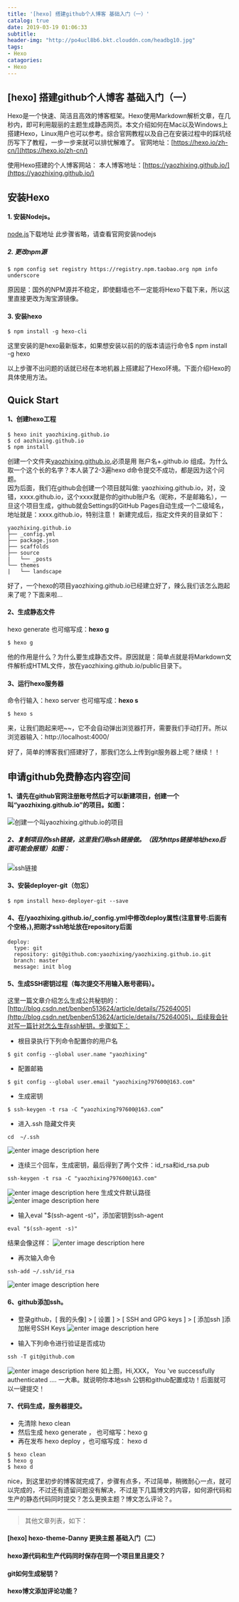```yaml
---
title: '[hexo] 搭建github个人博客 基础入门（一）'
catalog: true
date: 2019-03-19 01:06:33
subtitle:
header-img: "http://po4ucl8b6.bkt.clouddn.com/headbg10.jpg"
tags:
- Hexo
catagories:
- Hexo
---
```

## [hexo] 搭建github个人博客 基础入门（一）
Hexo是一个快速、简洁且高效的博客框架。Hexo使用Markdown解析文章，在几秒内，即可利用靓丽的主题生成静态网页。本文介绍如何在Mac以及Windows上搭建Hexo，Linux用户也可以参考。综合官网教程以及自己在安装过程中的踩坑经历写下了教程，一步一步来就可以排忧解难了。
官网地址：[https://hexo.io/zh-cn/](https://hexo.io/zh-cn/)

使用Hexo搭建的个人博客网站：
本人博客地址：[https://yaozhixing.github.io/](https://yaozhixing.github.io/)
<!--more-->
## 安装Hexo
#### 1. 安装Nodejs。
[node.js](https://link.jianshu.com?t=https://nodejs.org/en/)下载地址 此步骤省略，请查看官网安装nodejs
##### 2. 更改npm源

```
$ npm config set registry https://registry.npm.taobao.org npm info underscore
```
原因是：国外的NPM源并不稳定，即使翻墙也不一定能将Hexo下载下来，所以这里直接更改为淘宝源镜像。
#### 3. 安装hexo
```
$ npm install -g hexo-cli
```
这里安装的是hexo最新版本，如果想安装以前的的版本请运行命令$ npm install -g hexo<br>

以上步骤不出问题的话就已经在本地机器上搭建起了Hexo环境。下面介绍Hexo的具体使用方法。

## Quick Start
#### 1、创建hexo工程

```
$ hexo init yaozhixing.github.io
$ cd aozhixing.github.io
$ npm install
```
创建一个文件夹[yaozhixing.github.io](https://yaozhixing.github.io/),必须是用 账户名+.github.io 组成。为什么取一个这个长的名字？本人装了2-3遍hexo d命令提交不成功，都是因为这个问题。<br>
因为后面，我们在github会创建一个项目就叫做: yaozhixing.github.io，对，没错，xxxx.github.io，这个xxxx就是你的github账户名（昵称，不是邮箱名），一旦这个项目生成，github就会Settings的GitHub Pages自动生成一个二级域名，地址就是：xxxx.github.io，特别注意！
新建完成后，指定文件夹的目录如下：

```
yaozhixing.github.io
├── _config.yml
├── package.json
├── scaffolds
├── source
|   └── _posts
└── themes
|   └── landscape
```
好了，一个hexo的项目yaozhixing.github.io已经建立好了，辣么我们该怎么跑起来了呢？下面来啦…

#### 2、生成静态文件
hexo generate  也可缩写成：**hexo g**

```
$ hexo g
```
他的作用是什么？为什么要生成静态文件。原因就是：简单点就是将Markdown文件解析成HTML文件，放在yaozhixing.github.io/public目录下。

#### 3、运行hexo服务器
命令行输入：hexo server   也可缩写成：**hexo s**

```
$ hexo s
```
来，让我们跑起来吧~~，它不会自动弹出浏览器打开，需要我们手动打开。所以浏览器输入：http://localhost:4000/ <br>

好了，简单的博客我们搭建好了，那我们怎么上传到git服务器上呢？继续！！

## 申请github免费静态内容空间
#### 1、请先在github官网注册账号然后才可以新建项目，创建一个叫“yaozhixing.github.io”的项目。如图：
![创建一个叫yaozhixing.github.io的项目](http://po4ucl8b6.bkt.clouddn.com/post01_01.png)

##### 2、复制项目的ssh链接，这里我们用ssh链接做。（因为https链接地址hexo后面可能会报错）如图：
![ssh链接](http://po4ucl8b6.bkt.clouddn.com/post01_02.png)

#### 3、安装deployer-git（勿忘）

```
$ npm install hexo-deployer-git --save
```
#### 4、在/yaozhixing.github.io/_config.yml中修改deploy属性(注意冒号:后面有个空格，),把刚才ssh地址放在repository后面

```
deploy:
  type: git
  repository: git@github.com:yaozhixing/yaozhixing.github.io.git
  branch: master
  message: init blog
```

#### 5、生成SSH密钥过程（每次提交不用输入账号密码）。
这里一篇文章介绍怎么生成公共秘钥的：
[http://blog.csdn.net/benben513624/article/details/75264005](http://blog.csdn.net/benben513624/article/details/75264005)，后续我会针对写一篇针对怎么生存ssh秘钥，步骤如下：

- 根目录执行下列命令配置你的用户名
```
$ git config --global user.name "yaozhixing" 
```

- 配置邮箱
```
$ git config --global user.email "yaozhixing797600@163.com" 
```

- 生成密钥

```
$ ssh-keygen -t rsa -C “yaozhixing797600@163.com” 
```

- 进入.ssh 隐藏文件夹

```
cd  ~/.ssh
```
![enter image description here](http://po4ucl8b6.bkt.clouddn.com/post01_ssh01.png)
- 连续三个回车，生成密钥，最后得到了两个文件：id_rsa和id_rsa.pub
```
ssh-keygen -t rsa -C "yaozhixing797600@163.com"
```
![enter image description here](http://po4ucl8b6.bkt.clouddn.com/post01_ssh02.png)
生成文件默认路径
![enter image description here](http://po4ucl8b6.bkt.clouddn.com/post01_ssh02_01.png)

- 输入eval "$(ssh-agent -s)"，添加密钥到ssh-agent
```
eval "$(ssh-agent -s)"
```
结果会像这样：
![enter image description here](http://po4ucl8b6.bkt.clouddn.com/post01_ssh03.png)

- 再次输入命令
```
ssh-add ~/.ssh/id_rsa
```
![enter image description here](http://po4ucl8b6.bkt.clouddn.com/post01_ssh04.png)

#### 6、github添加ssh。
- 登录github，[ 我的头像] > [ 设置 ] > [ SSH and GPG keys ] > [ 添加ssh ]添加帐号SSH Keys
![enter image description here](http://po4ucl8b6.bkt.clouddn.com/post01_ssh05.png)

- 输入下列命令进行验证是否成功
```
ssh -T git@github.com
```
![enter image description here](http://po4ucl8b6.bkt.clouddn.com/post01_ssh06.png)
如上图，Hi,XXX， You 've successfully authenticated .... 一大串。就说明你本地ssh 公钥和github配置成功！后面就可以一键提交！

#### 7、代码生成，服务器提交。

- 先清除 hexo clean
- 然后生成 hexo generate ， 也可缩写：hexo g
- 再在发布 hexo deploy ，也可缩写成： hexo d

```
$ hexo clean
$ hexo g
$ hexo d
```

nice，到这里初步的博客就完成了，步骤有点多，不过简单，稍微耐心一点，就可以完成的，不过还有遗留问题没有解决，不过是下几篇博文的内容，如何源代码和生产的静态代码同时提交？怎么更换主题？博文怎么评论？。


----------

> 其他文章列表，如下：

#### [hexo] hexo-theme-Danny 更换主题 基础入门（二）
#### hexo源代码和生产代码同时保存在同一个项目里且提交？
#### git如何生成秘钥？
#### hexo博文添加评论功能？